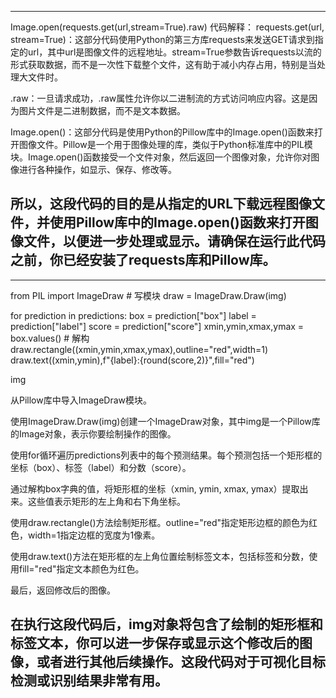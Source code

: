 ------------------------------------------------------------------------------------------------------------------------
Image.open(requests.get(url,stream=True).raw)
  代码解释：
  requests.get(url, stream=True)：这部分代码使用Python的第三方库requests来发送GET请求到指定的url，其中url是图像文件的远程地址。stream=True参数告诉requests以流的形式获取数据，而不是一次性下载整个文件，这有助于减小内存占用，特别是当处理大文件时。

  .raw：一旦请求成功，.raw属性允许你以二进制流的方式访问响应内容。这是因为图片文件是二进制数据，而不是文本数据。

  Image.open()：这部分代码是使用Python的Pillow库中的Image.open()函数来打开图像文件。Pillow是一个用于图像处理的库，类似于Python标准库中的PIL模块。Image.open()函数接受一个文件对象，然后返回一个图像对象，允许你对图像进行各种操作，如显示、保存、修改等。

  所以，这段代码的目的是从指定的URL下载远程图像文件，并使用Pillow库中的Image.open()函数来打开图像文件，以便进一步处理或显示。请确保在运行此代码之前，你已经安装了requests库和Pillow库。
------------------------------------------------------------------------------------------------------------------------



------------------------------------------------------------------------------------------------------------------------
from PIL import ImageDraw  # 写模块
draw = ImageDraw.Draw(img)

for prediction in predictions:
  box = prediction["box"]
  label = prediction["label"]
  score = prediction["score"]
  xmin,ymin,xmax,ymax = box.values() # 解构
  draw.rectangle((xmin,ymin,xmax,ymax),outline="red",width=1)
  draw.text((xmin,ymin),f"{label}:{round(score,2)}",fill="red")

img

从Pillow库中导入ImageDraw模块。

使用ImageDraw.Draw(img)创建一个ImageDraw对象，其中img是一个Pillow库的Image对象，表示你要绘制操作的图像。

使用for循环遍历predictions列表中的每个预测结果。每个预测包括一个矩形框的坐标（box）、标签（label）和分数（score）。

通过解构box字典的值，将矩形框的坐标（xmin, ymin, xmax, ymax）提取出来。这些值表示矩形的左上角和右下角坐标。

使用draw.rectangle()方法绘制矩形框。outline="red"指定矩形边框的颜色为红色，width=1指定边框的宽度为1像素。

使用draw.text()方法在矩形框的左上角位置绘制标签文本，包括标签和分数，使用fill="red"指定文本颜色为红色。

最后，返回修改后的图像。

在执行这段代码后，img对象将包含了绘制的矩形框和标签文本，你可以进一步保存或显示这个修改后的图像，或者进行其他后续操作。这段代码对于可视化目标检测或识别结果非常有用。
-----------------------------------------------------------------------------------------------------------------------
